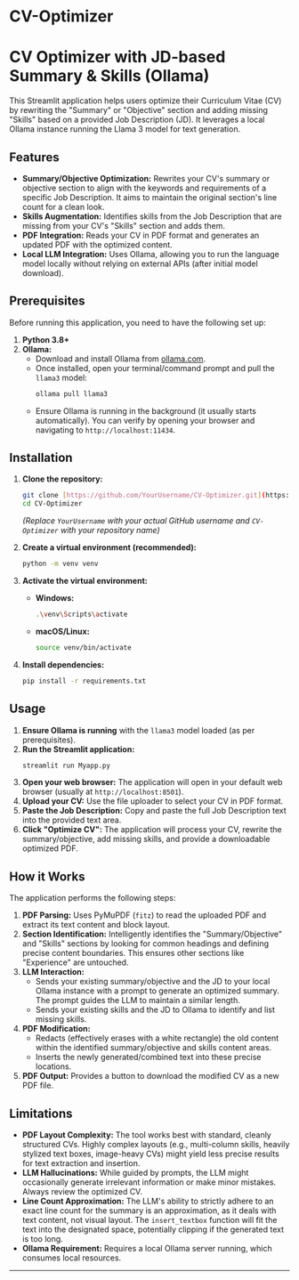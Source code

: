 # CV-Optimizer

# CV Optimizer with JD-based Summary & Skills (Ollama)

This Streamlit application helps users optimize their Curriculum Vitae (CV) by rewriting the "Summary" or "Objective" section and adding missing "Skills" based on a provided Job Description (JD). It leverages a local Ollama instance running the Llama 3 model for text generation.

## Features

* **Summary/Objective Optimization:** Rewrites your CV's summary or objective section to align with the keywords and requirements of a specific Job Description. It aims to maintain the original section's line count for a clean look.
* **Skills Augmentation:** Identifies skills from the Job Description that are missing from your CV's "Skills" section and adds them.
* **PDF Integration:** Reads your CV in PDF format and generates an updated PDF with the optimized content.
* **Local LLM Integration:** Uses Ollama, allowing you to run the language model locally without relying on external APIs (after initial model download).

## Prerequisites

Before running this application, you need to have the following set up:

1.  **Python 3.8+**
2.  **Ollama:**
    * Download and install Ollama from [ollama.com](https://ollama.com/).
    * Once installed, open your terminal/command prompt and pull the `llama3` model:
        ```bash
        ollama pull llama3
        ```
    * Ensure Ollama is running in the background (it usually starts automatically). You can verify by opening your browser and navigating to `http://localhost:11434`.

## Installation

1.  **Clone the repository:**
    ```bash
    git clone [https://github.com/YourUsername/CV-Optimizer.git](https://github.com/YourUsername/CV-Optimizer.git)
    cd CV-Optimizer
    ```
    *(Replace `YourUsername` with your actual GitHub username and `CV-Optimizer` with your repository name)*

2.  **Create a virtual environment (recommended):**
    ```bash
    python -m venv venv
    ```

3.  **Activate the virtual environment:**
    * **Windows:**
        ```bash
        .\venv\Scripts\activate
        ```
    * **macOS/Linux:**
        ```bash
        source venv/bin/activate
        ```

4.  **Install dependencies:**
    ```bash
    pip install -r requirements.txt
    ```

## Usage

1.  **Ensure Ollama is running** with the `llama3` model loaded (as per prerequisites).
2.  **Run the Streamlit application:**
    ```bash
    streamlit run Myapp.py
    ```
3.  **Open your web browser:** The application will open in your default web browser (usually at `http://localhost:8501`).
4.  **Upload your CV:** Use the file uploader to select your CV in PDF format.
5.  **Paste the Job Description:** Copy and paste the full Job Description text into the provided text area.
6.  **Click "Optimize CV":** The application will process your CV, rewrite the summary/objective, add missing skills, and provide a downloadable optimized PDF.

## How it Works

The application performs the following steps:

1.  **PDF Parsing:** Uses PyMuPDF (`fitz`) to read the uploaded PDF and extract its text content and block layout.
2.  **Section Identification:** Intelligently identifies the "Summary/Objective" and "Skills" sections by looking for common headings and defining precise content boundaries. This ensures other sections like "Experience" are untouched.
3.  **LLM Interaction:**
    * Sends your existing summary/objective and the JD to your local Ollama instance with a prompt to generate an optimized summary. The prompt guides the LLM to maintain a similar length.
    * Sends your existing skills and the JD to Ollama to identify and list missing skills.
4.  **PDF Modification:**
    * Redacts (effectively erases with a white rectangle) the old content within the identified summary/objective and skills content areas.
    * Inserts the newly generated/combined text into these precise locations.
5.  **PDF Output:** Provides a button to download the modified CV as a new PDF file.

## Limitations

* **PDF Layout Complexity:** The tool works best with standard, cleanly structured CVs. Highly complex layouts (e.g., multi-column skills, heavily stylized text boxes, image-heavy CVs) might yield less precise results for text extraction and insertion.
* **LLM Hallucinations:** While guided by prompts, the LLM might occasionally generate irrelevant information or make minor mistakes. Always review the optimized CV.
* **Line Count Approximation:** The LLM's ability to strictly adhere to an exact line count for the summary is an approximation, as it deals with text content, not visual layout. The `insert_textbox` function will fit the text into the designated space, potentially clipping if the generated text is too long.
* **Ollama Requirement:** Requires a local Ollama server running, which consumes local resources.

---
